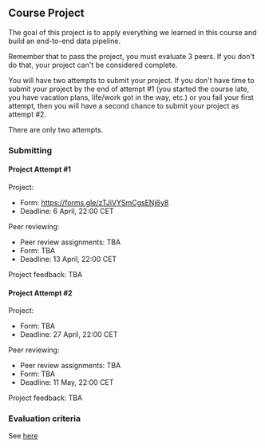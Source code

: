 ## Course Project

The goal of this project is to apply everything we learned
in this course and build an end-to-end data pipeline.

Remember that to pass the project, you must evaluate 3 peers. If you don't do that, your project can't be considered complete.

You will have two attempts to submit your project. If you don't have 
time to submit your project by the end of attempt #1 (you started the 
course late, you have vacation plans, life/work got in the way, etc.)
or you fail your first attempt, 
then you will have a second chance to submit your project as attempt
#2. 

There are only two attempts.


### Submitting

#### Project Attempt #1

Project:

* Form: https://forms.gle/zTJiVYSmCgsENj6y8
* Deadline: 6 April, 22:00 CET

Peer reviewing:

* Peer review assignments: TBA
* Form: TBA
* Deadline: 13 April, 22:00 CET

Project feedback: TBA

#### Project Attempt #2

Project:

* Form: TBA
* Deadline: 27 April, 22:00 CET

Peer reviewing:

* Peer review assignments: TBA
* Form: TBA
* Deadline: 11 May, 22:00 CET

Project feedback: TBA

### Evaluation criteria

See [here](../../week_7_project/README.md)
